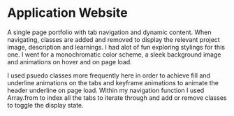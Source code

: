 # Application Website

A single page portfolio with tab navigation and dynamic content. When navigating, classes are added and removed to display the relevant project image, description and learnings. I had alot of fun exploring stylings for this one. I went for a monochromatic color scheme, a sleek background image and animations on hover and on page load.

I used psuedo classes more frequently here in order to achieve fill and underline animations on the tabs and keyframe animations to animate the header underline on page load. Within my navigation function I used Array.from to index all the tabs to iterate through and add or remove classes to toggle the display state.
